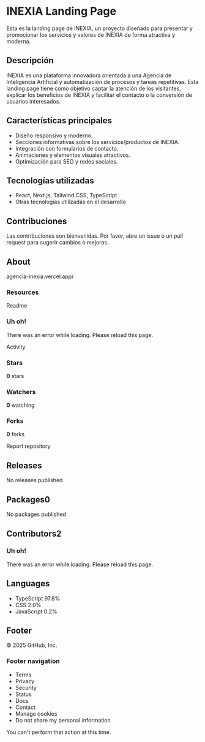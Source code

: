 # INEXIA Landing Page

Esta es la landing page de INEXIA, un proyecto diseñado para presentar y promocionar los servicios y valores de INEXIA de forma atractiva y moderna.

## Descripción

INEXIA es una plataforma innovadora orientada a una Agencia de Inteligencia Artificial y automatización de procesos y tareas repetitivas. Esta landing page tiene como objetivo captar la atención de los visitantes, explicar los beneficios de INEXIA y facilitar el contacto o la conversión de usuarios interesados.

## Características principales

* Diseño responsivo y moderno.
* Secciones informativas sobre los servicios/productos de INEXIA.
* Integración con formularios de contacto.
* Animaciones y elementos visuales atractivos.
* Optimización para SEO y redes sociales.

## Tecnologías utilizadas

* React, Next.js, Tailwind CSS, TypeScript
* Otras tecnologías utilizadas en el desarrollo

## Contribuciones

Las contribuciones son bienvenidas. Por favor, abre un issue o un pull request para sugerir cambios o mejoras.

## About

agencia-inexia.vercel.app/

### Resources

 Readme

###  Uh oh!

There was an error while loading. Please reload this page.

Activity

### Stars

**0** stars

### Watchers

**0** watching

### Forks

**0** forks

 Report repository

## Releases

No releases published

## Packages0

 No packages published

## Contributors2

###  Uh oh!

There was an error while loading. Please reload this page.

## Languages

* TypeScript 97.8%
* CSS 2.0%
* JavaScript 0.2%

## Footer

 © 2025 GitHub, Inc.

### Footer navigation

* Terms
* Privacy
* Security
* Status
* Docs
* Contact
* Manage cookies
* Do not share my personal information

 You can't perform that action at this time.
